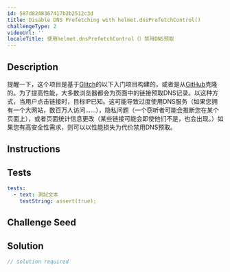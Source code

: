 ```yaml
---
id: 587d8248367417b2b2512c3d
title: Disable DNS Prefetching with helmet.dnsPrefetchControl()
challengeType: 2
videoUrl: ''
localeTitle: 使用helmet.dnsPrefetchControl（）禁用DNS预取
---
```


## Description
<section id="description">提醒一下，这个项目是基于<a href="https://glitch.com/#!/import/github/freeCodeCamp/boilerplate-infosec/">Glitch</a>的以下入门项目构建的，或者是从<a href="https://github.com/freeCodeCamp/boilerplate-infosec/">GitHub</a>克隆的。为了提高性能，大多数浏览器都会为页面中的链接预取DNS记录。以这种方式，当用户点击链接时，目标IP已知。这可能导致过度使用DNS服务（如果您拥有一个大网站，数百万人访问......），隐私问题（一个窃听者可能会推断您在某个页面上），或者页面统计信息更改（某些链接可能会即使他们不是，也会出现。）如果您有高安全性需求，则可以以性能损失为代价禁用DNS预取。 </section>

## Instructions
<section id="instructions">
</section>

## Tests
<section id='tests'>

```yml
tests:
  - text: 測試文本
    testString: assert(true);

```

</section>

## Challenge Seed
<section id='challengeSeed'>

</section>

## Solution
<section id='solution'>

```js
// solution required
```
</section>
